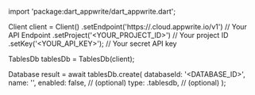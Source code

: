 import 'package:dart_appwrite/dart_appwrite.dart';

Client client = Client()
    .setEndpoint('https://<REGION>.cloud.appwrite.io/v1') // Your API Endpoint
    .setProject('<YOUR_PROJECT_ID>') // Your project ID
    .setKey('<YOUR_API_KEY>'); // Your secret API key

TablesDb tablesDb = TablesDb(client);

Database result = await tablesDb.create(
    databaseId: '<DATABASE_ID>',
    name: '<NAME>',
    enabled: false, // (optional)
    type: .tablesdb, // (optional)
);
